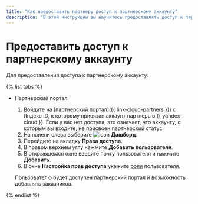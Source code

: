 ```yaml
---
title: "Как предоставить партнеру доступ к партнерскому аккаунту"
description: "В этой инструкции вы научитесь предоставлять доступ к партнерскому аккаунту"
---
```


# Предоставить доступ к партнерскому аккаунту

Для предоставления доступа к партнерскому аккаунту:

{% list tabs %}

- Партнерский портал

  1. Войдите на [партнерский портал]({{ link-cloud-partners }}) с Яндекс ID, к которому привязан аккаунт партнера в {{ yandex-cloud }}. Если у вас нет доступа, это означает, что аккаунту, с которым вы входите, не присвоен партнерский статус.
  1. На панели слева выберите ![icon](../../../_assets/console-icons/layout-header-side-content.svg) **Дашборд**.
  1. Перейдите на вкладку **Права доступа**.
  1. В правом верхнем углу нажмите **Добавить пользователя**. 
  1. В открывшемся окне введите почту пользователя и нажмите **Добавить**.
  1. В окне **Настройка прав доступа** укажите [роли](../../../iam/concepts/access-control/roles.md) пользователя.

  Пользователю будет доступен партнерский портал и возможность добавлять заказчиков.

{% endlist %}
